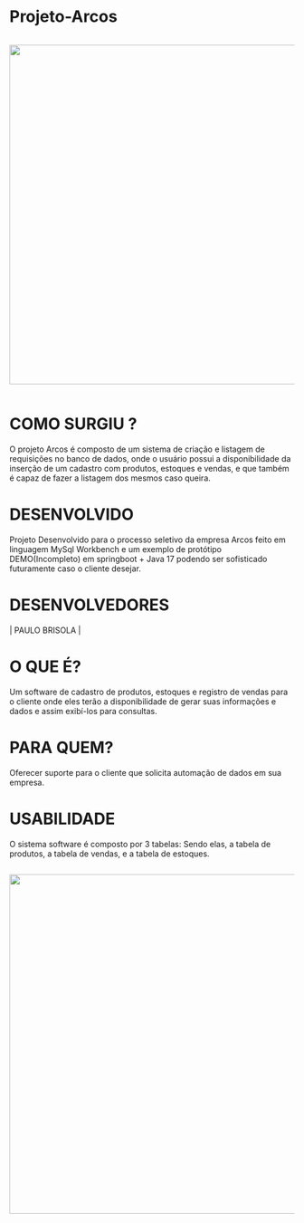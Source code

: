 # Projeto-Arcos
  
  
<div class="separator" style="clear: both;"><a href="https://blogger.googleusercontent.com/img/b/R29vZ2xl/AVvXsEjHyRhLO_KANAHF3Uv5zHRLr6FLFSPaH0axpucgzHnEKeoQNRgg6BDn0Ef_gL6QEVjwKmq2kkl4kqGqX2BIeaVFBWwXcTaAJw6PQyHSbPaTEC27Pzl9oLmUG_ybN6pIyNg-yCSMVVgacP7Sz4GiefniYo6lR3DQ5NqUe_gfg43Ii9fpPdgw-8SWA4St0w/s396/Arcos%20Logo.JPG" style="display: block; padding: 1em 0; text-align: center; "><img alt="" border="0" width="600" data-original-height="137" data-original-width="396" src="https://blogger.googleusercontent.com/img/b/R29vZ2xl/AVvXsEjHyRhLO_KANAHF3Uv5zHRLr6FLFSPaH0axpucgzHnEKeoQNRgg6BDn0Ef_gL6QEVjwKmq2kkl4kqGqX2BIeaVFBWwXcTaAJw6PQyHSbPaTEC27Pzl9oLmUG_ybN6pIyNg-yCSMVVgacP7Sz4GiefniYo6lR3DQ5NqUe_gfg43Ii9fpPdgw-8SWA4St0w/s600/Arcos%20Logo.JPG"/></a></div>

  
  
  # COMO SURGIU ?
   O projeto Arcos é composto de um sistema de criação e listagem de requisições no banco de dados, onde o usuário possui a disponibilidade da inserção de um cadastro com produtos, estoques e vendas, e que também é capaz de fazer a listagem dos mesmos caso queira.
    
  # DESENVOLVIDO
Projeto Desenvolvido para o processo seletivo da empresa Arcos feito em linguagem MySql Workbench e um exemplo de protótipo DEMO(Incompleto) em springboot + Java 17 podendo ser sofisticado futuramente caso o cliente desejar.
  
  # DESENVOLVEDORES
| PAULO BRISOLA | 
  
  # O QUE É?
Um software de cadastro  de produtos, estoques e registro de vendas para o cliente onde eles terão a disponibilidade de gerar suas informações e dados e assim exibí-los para consultas.
  
  # PARA QUEM?
Oferecer suporte para o cliente que solicita automação de dados em sua empresa.
  
  # USABILIDADE
O sistema software é composto por 3 tabelas: Sendo elas, a tabela de produtos, a tabela de vendas, e a tabela de estoques. 

<div class="separator" style="clear: both;"><a href="https://blogger.googleusercontent.com/img/b/R29vZ2xl/AVvXsEg8jhfP2121A6CKyazNYYRVybnwTGeg2t7_FLQzrAjnnDic5xEJHC8B03_vsKNXys3XbJGvpCGPNAlMni3Pu5ZjTvw1REyr1MyiZXJTrhNk_JTJvuXuckGwOS0uwZZkMRAqFCsblzEsSZuZJOT59jm02b_QCYGuMXleWKXE3fG_KGyZGQB8nW7Pfcp9Gg/s656/DER_Banco_De_Dados.png" style="display: block; padding: 1em 0; text-align: center; "><img alt="" border="0" width="600" data-original-height="382" data-original-width="656" src="https://blogger.googleusercontent.com/img/b/R29vZ2xl/AVvXsEg8jhfP2121A6CKyazNYYRVybnwTGeg2t7_FLQzrAjnnDic5xEJHC8B03_vsKNXys3XbJGvpCGPNAlMni3Pu5ZjTvw1REyr1MyiZXJTrhNk_JTJvuXuckGwOS0uwZZkMRAqFCsblzEsSZuZJOT59jm02b_QCYGuMXleWKXE3fG_KGyZGQB8nW7Pfcp9Gg/s600/DER_Banco_De_Dados.png"/></a></div>

